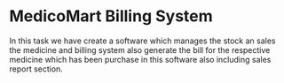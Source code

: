 # MedicoMart Billing System

In this task we have create a software which manages the stock an
sales the medicine and billing system also generate the bill for the
respective medicine which has been purchase in this software also
including sales report section.
